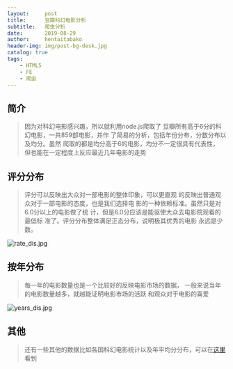 ```yaml
---
layout:     post
title:      豆瓣科幻电影分析
subtitle:   爬虫分析
date:       2019-08-29
author:     hentaitabako
header-img: img/post-bg-desk.jpg
catalog: true
tags:
    - HTML5
    - FE
    - 爬虫
---
```


## 简介
>因为对科幻电影感兴趣，所以就利用node.js爬取了
>豆瓣所有高于6分的科幻电影，一共859部电影，并作
>了简易的分析，包括年份分布，分数分布以及均分。虽然
>爬取的都是均分高于6的电影，均分不一定很具有代表性，
>但也能在一定程度上反应最近几年电影的走势

## 评分分布
>评分可以反映出大众对一部电影的整体印象，可以更直观
>的反映出普通观众对于一部电影的态度，也是我们选择电
>影的一种依赖标准。虽然只是对6.0分以上的电影做了统
>计，但是6.0分应该是能驱使大众去电影院观看的最低标
>准了。评分分布整体满足正态分布，说明极其优秀的电影
>永远是少数。

![rate_dis.jpg](https://i.loli.net/2019/10/08/nYgUSDVaxHBuqJt.jpg)

## 按年分布
>每一年的电影数量也是一个比较好的反映电影市场的数据，
>一般来说当年的电影数量越多，就越能证明电影市场的活跃
>和观众对于电影的喜爱

![years_dis.jpg](https://i.loli.net/2019/10/08/yI6XAi5rTbUwW7h.jpg)
## 其他
>还有一些其他的数据比如各国科幻电影统计以及年平均分分布，可以在[这里](https://cangzhijie356.tk/src/douban/index.html)看到